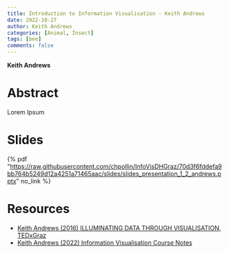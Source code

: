 ```yaml
---
title: Introduction to Information Visualisation - Keith Andrews
date: 2022-10-27
author: Keith Andrews
categories: [Animal, Insect]
tags: [bee]
comments: false
---
```


**Keith Andrews**

# Abstract 

Lorem Ipsum

# Slides

{% pdf "https://raw.githubusercontent.com/chpollin/InfoVisDHGraz/70d3f6fddefa9bb764b5249d12a4251a71465aac/slides/slides_presentation_1_2_andrews.pptx" no_link %}

# Resources

* [Keith Andrews (2016) ILLUMINATING DATA THROUGH VISUALISATION, TEDxGraz](https://www.youtube.com/watch?v=fnyKj8r0CN4)
* [Keith Andrews (2022) Information Visualisation Course Notes](https://courses.isds.tugraz.at/ivis/ivis.pdf)



